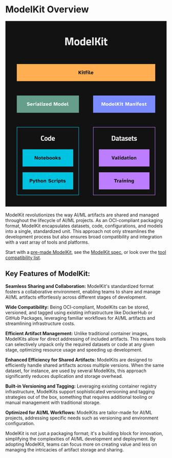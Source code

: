 # ModelKit Overview

![ModelKit](./ModelKit_chart.svg)

ModelKit revolutionizes the way AI/ML artifacts are shared and managed throughout the lifecycle of AI/ML projects. As an OCI-compliant packaging format, ModelKit encapsulates datasets, code, configurations, and models into a single, standardized unit. This approach not only streamlines the development process but also ensures broad compatibility and integration with a vast array of tools and platforms.

Start with a [pre-made ModelKit](./premade-modelkits.md), see the [ModelKit spec](./spec.md), or look over the [tool compatibility list](./compatibility.md).

## Key Features of ModelKit:

**Seamless Sharing and Collaboration:** ModelKit's standardized format fosters a collaborative environment, enabling teams to share and manage AI/ML artifacts effortlessly across different stages of development.

**Wide Compatibility:** Being OCI-compliant, ModelKits can be stored, versioned, and tagged using existing infrastructure like DockerHub or GitHub Packages, leveraging familiar workflows for AI/ML artifacts and streamlining infrastructure costs.

**Efficient Artifact Management:**  Unlike traditional container images, ModelKits allow for direct addressing of included artifacts. This means tools can selectively unpack only the required datasets or code at any given stage, optimizing resource usage and speeding up development.

**Enhanced Efficiency for Shared Artifacts:** ModelKits are designed to efficiently handle shared artifacts across multiple versions. When the same dataset, for instance, are used by several ModelKits, this approach significantly reduces duplication and storage overhead.

**Built-in Versioning and Tagging:** Leveraging existing container registry infrastructure, ModelKits support sophisticated versioning and tagging strategies out of the box, something that requires additional tooling or manual management with traditional storage.

**Optimized for AI/ML Workflows:** ModelKits are tailor-made for AI/ML projects, addressing specific needs such as versioning and environment configuration.

ModelKit is not just a packaging format; it's a building block for innovation, simplifying the complexities of AI/ML development and deployment. By adopting ModelKit, teams can focus more on creating value and less on managing the intricacies of artifact storage and sharing.
